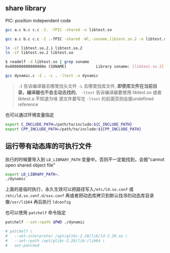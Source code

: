 
## share library
PIC: position independent code

```sh
gcc a.c b.c c.c -I. -fPIC -shared -o libtest.so
```


```sh
gcc a.c b.c c.c -I .-fPIC -shared -Wl,-soname,libtest.so.2 -o libtest.so.2.1

ln -sf libtest.so.2.1 libtest.so.2
ln -sf libtest.so.2 libtest.so
```

```sh
$ readelf -d libtest.so | grep soname
0x000000000000000e (SONAME)             Library soname: [libtest.so.2]
```



```sh
gcc dynamic.c -I . -L . -ltest -o dynamic
```

> `-I` 告诉编译器去哪里找头文件
> `-L` 去哪里找库文件, **即使库文件在当前目录，编译器也不会主动去找的**。
> `-ltest` 告诉编译器要使用 libtest.so 或者 libtest.a
> 不知道为啥 源文件要写在 `-ltest` 的前面否则会报undefined reference

也可以通过环境变量指定
```sh
export C_INCLUDE_PATH=/path/to/include:${C_INCLUDE_PATH}
export CPP_INCLUDE_PATH=/path/to/include:${CPP_INCLUDE_PATH}
```

## 运行带有动态库的可执行文件
执行的时候要导入到 `LD_LIBRARY_PATH` 变量中。否则不一定能找到，会报"cannot open shared object file"
```sh
export LD_LIBRARY_PATH=.
./dynamic
```

上面的是临时执行，永久生效可以把路径写入`/etc/ld.so.conf` 或 `/etc/ld.so.conf.d/xxx.conf` 
再或者把动态库拷贝到默认找寻的动态库目录像`/usr/lib64`
再后执行 `ldconfig`

也可以使用 `patchelf` 命令指定
```sh
patchelf --set-rpath $PWD ./dynamic

# patchelf \
# 	--set-interpreter /opt/glibc-2.28/lib/ld-2.28.so \
# 	--set-rpath /opt/glibc-2.28/lib:/lib64 \
# 	out-patched
```

